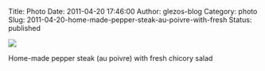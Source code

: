 Title: Photo
Date: 2011-04-20 17:46:00
Author: glezos-blog
Category: photo
Slug: 2011-04-20-home-made-pepper-steak-au-poivre-with-fresh
Status: published

![](http://36.media.tumblr.com/tumblr_ljyxphdu4B1qaawg5o1_1280.jpg)

Home-made pepper steak (au poivre) with fresh chicory salad
